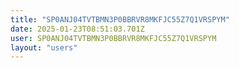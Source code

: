 ```yaml
---
title: "SP0ANJ04TVTBMN3P0BBRVR8MKFJC55Z7Q1VRSPYM"
date: 2025-01-23T08:51:03.701Z
user: SP0ANJ04TVTBMN3P0BBRVR8MKFJC55Z7Q1VRSPYM
layout: "users"
---
```

    